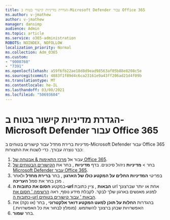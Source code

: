 ```yaml
---
title: הגדרת מדיניות קישור בטוח ב-Microsoft Defender עבור Office 365
ms.author: v-jmathew
author: v-jmathew
manager: dansimp
audience: Admin
ms.topic: article
ms.service: o365-administration
ROBOTS: NOINDEX, NOFOLLOW
localization_priority: Normal
ms.collection: Adm_O365
ms.custom:
- "9000760"
- "7391"
ms.openlocfilehash: a59f6fb22ae18d8d9ead98563af05b88e8208c5e
ms.sourcegitcommit: 4883f1f89d4c6ca23161e9a43ff206ad21d4f09b
ms.translationtype: MT
ms.contentlocale: he-IL
ms.lasthandoff: 03/08/2021
ms.locfileid: "50693604"
---
```

# <a name="set-up-safe-link-policies-in-microsoft-defender-for-office-365"></a>הגדרת מדיניות קישור בטוח ב-Microsoft Defender עבור Office 365

מדיניות ברירת מחדל עבור קישורים בטוחים ב-Microsoft Defender עבור Office 365 כבר נוצרה עבורך. כדי לשנות את התצורות:

1. עבור אל [מרכז התאימות & אבטחה של Office 365](https://go.microsoft.com/fwlink/p/?linkid=2077143).
2. בחר   >  **מדיניות** ניהול סיכונים. בדף **מדיניות** , בחר את [הקישורים הבטוחים של Microsoft Defender עבור Office 365](https://go.microsoft.com/fwlink/?linkid=2101058).
3. בפריטי **המדיניות החלים על המקטע כולו של הארגון** , בחר **ברירת מחדל** ולאחר מכן בחר את סמל **העריכה** .
4. במקטע **חסום את כתובות ה-url הבאות** , ציין כתובת url אחת או יותר שברצונך למנוע מאנשים בארגון שלך לבקר. לקבלת מידע נוסף, ראה [הרשימה ' חסום את כתובות ה-url הבאות ' עבור קישורים בטוחים](https://go.microsoft.com/fwlink/?linkid=2092123).
5. בהגדרות **החלות על תוכן למעט המקטע דואר אלקטרוני** , בחר (או נקה) את האפשרויות שבהן ברצונך להשתמש. (מומלץ לבחור את כל האפשרויות.)
6. בחר **שמור**.

